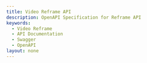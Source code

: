 ```yaml
---
title: Video Reframe API
description: OpenAPI Specification for Reframe API
keywords: 
  - Video Reframe
  - API Documentation
  - Swagger
  - OpenAPI
layout: none
--- 
```



<RedoclyAPIBlock src="/audio-video/reframe-oas-v1.json"/>
